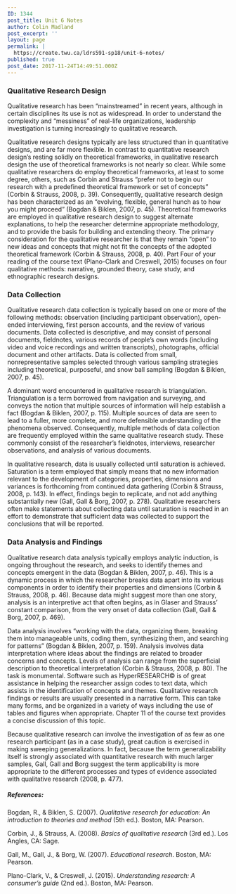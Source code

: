 ```yaml
---
ID: 1344
post_title: Unit 6 Notes
author: Colin Madland
post_excerpt: ''
layout: page
permalink: |
  https://create.twu.ca/ldrs591-sp18/unit-6-notes/
published: true
post_date: 2017-11-24T14:49:51.000Z
---
```


### Qualitative Research Design

Qualitative research has been “mainstreamed” in recent years, although in certain disciplines its use is not as widespread.  In order to understand the complexity and “messiness” of real-life organizations, leadership investigation is turning increasingly to qualitative research.

Qualitative research designs typically are less structured than in quantitative designs, and are far more flexible.  In contrast to quantitative research design’s resting solidly on theoretical frameworks, in qualitative research design the use of theoretical frameworks is not nearly so clear.  While some qualitative researchers do employ theoretical frameworks, at least to some degree, others, such as Corbin and Strauss “prefer not to begin our research with a predefined theoretical framework or set of concepts” \(Corbin & Strauss, 2008, p. 39\).  Consequently, qualitative research design has been characterized as an “evolving, flexible, general hunch as to how you might proceed” \(Bogdan & Biklen, 2007, p. 45\).  Theoretical frameworks are employed in qualitative research design to suggest alternate explanations, to help the researcher determine appropriate methodology, and to provide the basis for building and extending theory.  The primary consideration for the qualitative researcher is that they remain “open” to new ideas and concepts that might not fit the concepts of the adopted theoretical framework \(Corbin & Strauss, 2008, p. 40\).  Part Four of your reading of the course text \(Plano-Clark and Creswell, 2015\) focuses on four qualitative methods:  narrative, grounded theory, case study, and ethnographic research designs.

### Data Collection

Qualitative research data collection is typically based on one or more of the following methods:  observation \(including participant observation\), open-ended interviewing, first person accounts, and the review of various documents.  Data collected is descriptive, and may consist of personal documents, fieldnotes, various records of people’s own words \(including video and voice recordings and written transcripts\), photographs, official document and other artifacts.  Data is collected from small, nonrepresentative samples selected through various sampling strategies including theoretical, purposeful, and snow ball sampling \(Bogdan & Biklen, 2007, p. 45\).

A dominant word encountered in qualitative research is triangulation.  Triangulation is a term borrowed from navigation and surveying, and conveys the notion that multiple sources of information will help establish a fact \(Bogdan & Biklen, 2007, p. 115\).  Multiple sources of data are seen to lead to a fuller, more complete, and more defensible understanding of the phenomena observed.  Consequently, multiple methods of data collection are frequently employed within the same qualitative research study.  These commonly consist of the researcher’s fieldnotes, interviews, researcher observations, and analysis of various documents.

In qualitative research, data is usually collected until saturation is achieved.  Saturation is a term employed that simply means that no new information relevant to the development of categories, properties, dimensions and variances is forthcoming from continued data gathering \(Corbin & Strauss, 2008, p. 143\).  In effect, findings begin to replicate, and not add anything substantially new \(Gall, Gall & Borg, 2007, p. 278\).  Qualitative researchers often make statements about collecting data until saturation is reached in an effort to demonstrate that sufficient data was collected to support the conclusions that will be reported.

### Data Analysis and Findings

Qualitative research data analysis typically employs analytic induction, is ongoing throughout the research, and seeks to identify themes and concepts emergent in the data \(Bogdan & Biklen, 2007, p. 46\).  This is a dynamic process in which the researcher breaks data apart into its various components in order to identify their properties and dimensions \(Corbin & Strauss, 2008, p. 46\).   Because data might suggest more than one story, analysis is an interpretive act that often begins, as in Glaser and Strauss’ constant comparison, from the very onset of data collection \(Gall, Gall & Borg, 2007, p. 469\).

Data analysis involves “working with the data, organizing them, breaking them into manageable units, coding them, synthesizing them, and searching for patterns” \(Bogdan & Biklen, 2007, p. 159\).  Analysis involves data interpretation where ideas about the findings are related to broader concerns and concepts.  Levels of analysis can range from the superficial description to theoretical interpretation \(Corbin & Strauss, 2008, p. 80\).  The task is monumental.  Software such as HyperRESEARCH© is of great assistance in helping the researcher assign codes to text data, which assists in the identification of concepts and themes.  Qualitative research findings or results are usually presented in a narrative form.  This can take many forms, and be organized in a variety of ways including the use of tables and figures when appropriate.  Chapter 11 of the course text provides a concise discussion of this topic.

Because qualitative research can involve the investigation of as few as one research participant \(as in a case study\), great caution is exercised in making sweeping generalizations.  In fact, because the term generalizability itself is strongly associated with quantitative research with much larger samples, Gall, Gall and Borg suggest the term applicability is more appropriate to the different processes and types of evidence associated with qualitative research \(2008, p. 477\).

##### References:

Bogdan, R., & Biklen, S. \(2007\). _Qualitative research for education: An introduction to theories and method_ \(5th ed.\). Boston, MA:  Pearson.

Corbin, J., & Strauss, A. \(2008\). _Basics of qualitative research_ \(3rd ed.\). Los Angles, CA: Sage.

Gall, M., Gall, J., & Borg, W.  \(2007\). _Educational research_. Boston, MA: Pearson.

Plano-Clark, V., & Creswell, J. \(2015\). _Understanding research: A consumer’s guide_ \(2nd ed.\). Boston, MA: Pearson.

